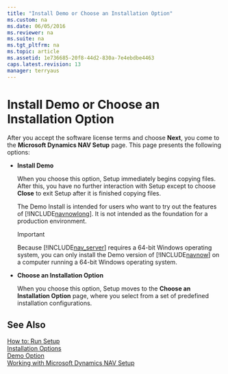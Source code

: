 ```yaml
---
title: "Install Demo or Choose an Installation Option"
ms.custom: na
ms.date: 06/05/2016
ms.reviewer: na
ms.suite: na
ms.tgt_pltfrm: na
ms.topic: article
ms.assetid: 1e736685-20f8-44d2-830a-7e4ebdbe4463
caps.latest.revision: 13
manager: terryaus
---
```

# Install Demo or Choose an Installation Option
After you accept the software license terms and choose **Next**, you come to the **Microsoft Dynamics NAV Setup** page. This page presents the following options:  
  
-   **Install Demo**  
  
     When you choose this option, Setup immediately begins copying files. After this, you have no further interaction with Setup except to choose **Close** to exit Setup after it is finished copying files.  
  
     The Demo Install is intended for users who want to try out the features of [!INCLUDE[navnowlong](includes/navnowlong_md.md)]. It is not intended as the foundation for a production environment.  
  
    > [!IMPORTANT]  
    >  Because [!INCLUDE[nav_server](includes/nav_server_md.md)] requires a 64\-bit Windows operating system, you can only install the Demo version of [!INCLUDE[navnow](includes/navnow_md.md)] on a computer running a 64\-bit Windows operating system.  
  
-   **Choose an Installation Option**  
  
     When you choose this option, Setup moves to the **Choose an Installation Option** page, where you select from a set of predefined installation configurations.  
  
## See Also  
 [How to: Run Setup](../Topic/How%20to:%20Run%20Setup.md)   
 [Installation Options](Installation-Options.md)   
 [Demo Option](Demo-Option.md)   
 [Working with Microsoft Dynamics NAV Setup](Working-with-Microsoft-Dynamics-NAV-Setup.md)